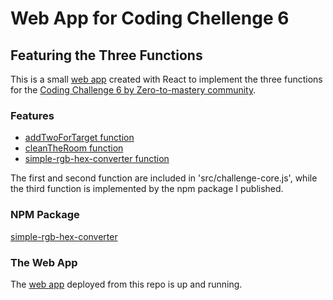 # Web App for Coding Chellenge 6
## Featuring the Three Functions

This is a small [web app](https://gracious-ptolemy-b7083a.netlify.com/) created with React to implement the three functions for the [Coding Challenge 6 by Zero-to-mastery community](https://github.com/zero-to-mastery/Coding_Challenge-6).

### Features
* [addTwoForTarget function](https://github.com/polzak/add-two-for-target)
* [cleanTheRoom function](https://github.com/polzak/clean-the-room)
* [simple-rgb-hex-converter function](https://github.com/polzak/hextorgb)

The first and second function are included in 'src/challenge-core.js', while the third function is implemented by the npm package I published.

### NPM Package
[simple-rgb-hex-converter](https://www.npmjs.com/package/simple-rgb-hex-converter)

### The Web App
The [web app](https://gracious-ptolemy-b7083a.netlify.com/) deployed from this repo is up and running.